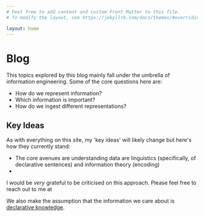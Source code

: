 ```yaml
---
# Feel free to add content and custom Front Matter to this file.
# To modify the layout, see https://jekyllrb.com/docs/themes/#overriding-theme-defaults

layout: home
---
```


# Blog

This topics explored by this blog mainly fall under the umbrella of information engineering. Some of the core questions here are:

* How do we represent information?
* Which information is important?
* How do we ingest different representations?

## Key Ideas

As with everything on this site, my 'key ideas' will likely change but here's how they currently stand:

* The core avenues are understanding data are linguistics (specifically, of declarative sentences) and information theory (encoding)
* 

I would be *very* grateful to be criticised on this approach. Please feel free to reach out to me at

We also make the assumption that the information we care about is [declarative knowledge](https://en.wikipedia.org/wiki/Declarative_knowledge).


